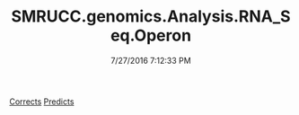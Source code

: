 ﻿---
title: SMRUCC.genomics.Analysis.RNA_Seq.Operon
date: 7/27/2016 7:12:33 PM
---

[Corrects](T-SMRUCC.genomics.Analysis.RNA_Seq.Operon.Corrects.html)
[Predicts](T-SMRUCC.genomics.Analysis.RNA_Seq.Operon.Predicts.html)
